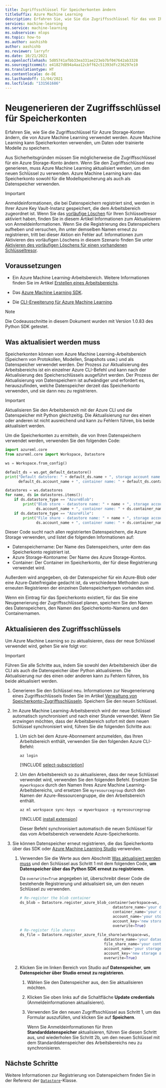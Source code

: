 ```yaml
---
title: Zugriffsschlüssel für Speicherkonten ändern
titleSuffix: Azure Machine Learning
description: Erfahren Sie, wie Sie die Zugriffsschlüssel für das von Ihrem Arbeitsbereich verwendete Azure Storage-Konto ändern können. Azure Machine Learning verwendet ein Azure Storage-Konto, um Daten und Modelle zu speichern.
services: machine-learning
ms.service: machine-learning
ms.subservice: mlops
ms.topic: how-to
ms.author: aashishb
author: aashishb
ms.reviewer: larryfr
ms.date: 10/21/2021
ms.openlocfilehash: 5d05741afbb33ea331ae223eb7bf047642ab3328
ms.sourcegitcommit: e41827d894a4aa12cbff62c51393dfc236297e10
ms.translationtype: HT
ms.contentlocale: de-DE
ms.lasthandoff: 11/04/2021
ms.locfileid: "131561686"
---
```

# <a name="regenerate-storage-account-access-keys"></a>Neugenerieren der Zugriffsschlüssel für Speicherkonten


Erfahren Sie, wie Sie die Zugriffsschlüssel für Azure Storage-Konten ändern, die von Azure Machine Learning verwendet werden. Azure Machine Learning kann Speicherkonten verwenden, um Daten oder trainierte Modelle zu speichern.

Aus Sicherheitsgründen müssen Sie möglicherweise die Zugriffsschlüssel für ein Azure Storage-Konto ändern. Wenn Sie den Zugriffsschlüssel neu generieren, muss Azure Machine Learning aktualisiert werden, um den neuen Schlüssel zu verwenden. Azure Machine Learning kann das Speicherkonto sowohl für die Modellspeicherung als auch als Datenspeicher verwenden.

> [!IMPORTANT]
> Anmeldeinformationen, die bei Datenspeichern registriert sind, werden in Ihrer Azure Key Vault-Instanz gespeichert, die dem Arbeitsbereich zugeordnet ist. Wenn Sie das [vorläufige Löschen](../key-vault/general/soft-delete-overview.md) für Ihren Schlüsseltresor aktiviert haben, finden Sie in diesem Artikel Informationen zum Aktualisieren von Anmeldeinformationen. Wenn Sie die Registrierung des Datenspeichers aufheben und versuchen, ihn unter demselben Namen erneut zu registrieren, tritt bei dieser Aktion ein Fehler auf. Informationen zum Aktivieren des vorläufigen Löschens in diesem Szenario finden Sie unter [Aktivieren des vorläufigen Löschens für einen vorhandenen Schlüsseltresor](../key-vault/general/soft-delete-change.md#turn-on-soft-delete-for-an-existing-key-vault).

## <a name="prerequisites"></a>Voraussetzungen

* Ein Azure Machine Learning-Arbeitsbereich. Weitere Informationen finden Sie im Artikel [Erstellen eines Arbeitsbereichs](how-to-manage-workspace.md).

* Das [Azure Machine Learning SDK](/python/api/overview/azure/ml/install).

* Die [CLI-Erweiterung für Azure Machine Learning](reference-azure-machine-learning-cli.md).

> [!NOTE]
> Die Codeausschnitte in diesem Dokument wurden mit Version 1.0.83 des Python SDK getestet.

<a id="whattoupdate"></a> 

## <a name="what-needs-to-be-updated"></a>Was aktualisiert werden muss

Speicherkonten können vom Azure Machine Learning-Arbeitsbereich (Speichern von Protokollen, Modellen, Snapshots usw.) und als Datenspeicher verwendet werden. Der Prozess zur Aktualisierung des Arbeitsbereichs ist ein einzelner Azure CLI-Befehl und kann nach der Aktualisierung des Speicherschlüssels ausgeführt werden. Der Prozess der Aktualisierung von Datenspeichern ist aufwändiger und erfordert es, herauszufinden, welche Datenspeicher derzeit das Speicherkonto verwenden, und sie dann neu zu registrieren.

> [!IMPORTANT]
> Aktualisieren Sie den Arbeitsbereich mit der Azure CLI und die Datenspeicher mit Python gleichzeitig. Die Aktualisierung nur des einen oder anderen ist nicht ausreichend und kann zu Fehlern führen, bis beide aktualisiert werden.

Um die Speicherkonten zu ermitteln, die von Ihren Datenspeichern verwendet werden, verwenden Sie den folgenden Code:

```python
import azureml.core
from azureml.core import Workspace, Datastore

ws = Workspace.from_config()

default_ds = ws.get_default_datastore()
print("Default datstore: " + default_ds.name + ", storage account name: " +
      default_ds.account_name + ", container name: " + default_ds.container_name)

datastores = ws.datastores
for name, ds in datastores.items():
    if ds.datastore_type == "AzureBlob":
        print("Blob store - datastore name: " + name + ", storage account name: " +
              ds.account_name + ", container name: " + ds.container_name)
    if ds.datastore_type == "AzureFile":
        print("File share - datastore name: " + name + ", storage account name: " +
              ds.account_name + ", container name: " + ds.container_name)
```

Dieser Code sucht nach allen registrierten Datenspeichern, die Azure Storage verwenden, und listet die folgenden Informationen auf:

* Datenspeichername: Der Name des Datenspeichers, unter dem das Speicherkonto registriert ist.
* Azure Storage-Kontoname: Der Name des Azure Storage-Kontos.
* Container: Der Container im Speicherkonto, der für diese Registrierung verwendet wird.

Außerdem wird angegeben, ob der Datenspeicher für ein Azure-Blob oder eine Azure-Dateifreigabe gedacht ist, da verschiedene Methoden zum erneuten Registrieren der einzelnen Datenspeichertypen vorhanden sind.

Wenn ein Eintrag für das Speicherkonto existiert, für das Sie eine Neugenerierung der Zugriffsschlüssel planen, speichern Sie den Namen des Datenspeichers, den Namen des Speicherkonto-Namens und den Containernamen.

## <a name="update-the-access-key"></a>Aktualisieren des Zugriffsschlüssels

Um Azure Machine Learning so zu aktualisieren, dass der neue Schlüssel verwendet wird, gehen Sie wie folgt vor:

> [!IMPORTANT]
> Führen Sie alle Schritte aus, indem Sie sowohl den Arbeitsbereich über die CLI als auch die Datenspeicher über Python aktualisieren. Die Aktualisierung nur des einen oder anderen kann zu Fehlern führen, bis beide aktualisiert werden.

1. Generieren Sie den Schlüssel neu. Informationen zur Neugenerierung eines Zugriffsschlüssels finden Sie im Artikel [Verwaltung von Speicherkonto-Zugriffsschlüsseln](../storage/common/storage-account-keys-manage.md). Speichern Sie den neuen Schlüssel.

1. Im Azure Machine Learning-Arbeitsbereich wird der neue Schlüssel automatisch synchronisiert und nach einer Stunde verwendet. Wenn Sie erzwingen möchten, dass der Arbeitsbereich sofort mit dem neuen Schlüssel synchronisiert wird, führen Sie die folgenden Schritte aus:

    1. Um sich bei dem Azure-Abonnement anzumelden, das Ihren Arbeitsbereich enthält, verwenden Sie den folgenden Azure CLI-Befehl:

        ```azurecli-interactive
        az login
        ```

        [!INCLUDE [select-subscription](../../includes/machine-learning-cli-subscription.md)]

    1. Um den Arbeitsbereich so zu aktualisieren, dass der neue Schlüssel verwendet wird, verwenden Sie den folgenden Befehl. Ersetzen Sie `myworkspace` durch den Namen Ihres Azure Machine Learning-Arbeitsbereichs, und ersetzen Sie `myresourcegroup` durch den Namen der Azure-Ressourcengruppe, die den Arbeitsbereich enthält.

        ```azurecli-interactive
        az ml workspace sync-keys -w myworkspace -g myresourcegroup
        ```

        [!INCLUDE [install extension](../../includes/machine-learning-service-install-extension.md)]

        Dieser Befehl synchronisiert automatisch die neuen Schlüssel für das vom Arbeitsbereich verwendete Azure-Speicherkonto.

1. Sie können Datenspeicher erneut registrieren, die das Speicherkonto über das SDK oder [Azure Machine Learning Studio](https://ml.azure.com) verwenden.
    1. Verwenden Sie die Werte aus dem Abschnitt [Was aktualisiert werden muss](#whattoupdate) und den Schlüssel aus Schritt 1 mit dem folgenden Code, **um Datenspeicher über das Python SDK erneut zu registrieren**. 
    
        Da `overwrite=True` angegeben ist, überschreibt dieser Code die bestehende Registrierung und aktualisiert sie, um den neuen Schlüssel zu verwenden.
    
        ```python
        # Re-register the blob container
        ds_blob = Datastore.register_azure_blob_container(workspace=ws,
                                                  datastore_name='your datastore name',
                                                  container_name='your container name',
                                                  account_name='your storage account name',
                                                  account_key='new storage account key',
                                                  overwrite=True)
        # Re-register file shares
        ds_file = Datastore.register_azure_file_share(workspace=ws,
                                              datastore_name='your datastore name',
                                              file_share_name='your container name',
                                              account_name='your storage account name',
                                              account_key='new storage account key',
                                              overwrite=True)
        
        ```
    
    1. Klicken Sie im linken Bereich von Studio auf **Datenspeicher**, **um Datenspeicher über Studio erneut zu registrieren**. 
        1. Wählen Sie den Datenspeicher aus, den Sie aktualisieren möchten.
        1. Klicken Sie oben links auf die Schaltfläche **Update credentials** (Anmeldeinformationen aktualisieren). 
        1. Verwenden Sie den neuen Zugriffsschlüssel aus Schritt 1, um das Formular auszufüllen, und klicken Sie auf **Speichern**.
        
            Wenn Sie Anmeldeinformationen für Ihren **Standarddatenspeicher** aktualisieren, führen Sie diesen Schritt aus, und wiederholen Sie Schritt 2b, um den neuen Schlüssel mit dem Standarddatenspeicher des Arbeitsbereichs neu zu synchronisieren. 

## <a name="next-steps"></a>Nächste Schritte

Weitere Informationen zur Registrierung von Datenspeichern finden Sie in der Referenz der [`Datastore`](/python/api/azureml-core/azureml.core.datastore%28class%29)-Klasse.